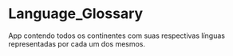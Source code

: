 # Language_Glossary
 App contendo todos os continentes com suas respectivas línguas representadas por cada um dos mesmos.
